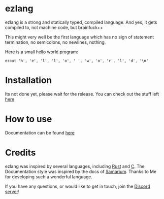 # ezlang
ezlang is a strong and statically typed, compiled language. And yes, it gets compiled to, not machine code, but brainfuck++

This might very well be the first language which has no sign of statement termination, no semicolons, no newlines, nothing.

Here is a small hello world program:
```
ezout 'h', 'e', 'l', 'l', 'o', ' ', 'w', 'o', 'r', 'l', 'd', '\n'
```

# Installation
Its not done yet, please wait for the release. You can check out the stuff left [here](todo.md)

# How to use
Documentation can be found [here](docs/tableofcontents.md)

# Credits
ezlang was inspired by several languages, including [Rust](https://www.rust-lang.org/) and [C](https://en.wikipedia.org/wiki/The_C_Programming_Language). The Documentation style was inspired by the docs of [Samarium](https://github.com/samarium-lang/Samarium/).
Thanks to Me for developing such a wonderful language.

If you have any questions, or would like to get in touch, join the [Discord server](https://discord.gg/q56jhCqc)!
